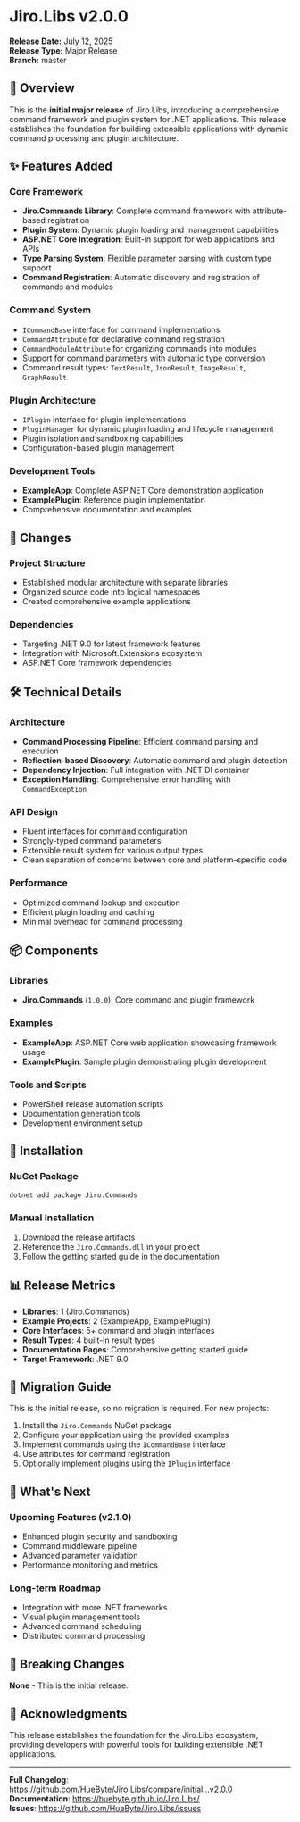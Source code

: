 # Jiro.Libs v2.0.0

**Release Date:** July 12, 2025  
**Release Type:** Major Release  
**Branch:** master

## 🎉 Overview

This is the **initial major release** of Jiro.Libs, introducing a comprehensive command framework and plugin system for .NET applications. This release establishes the foundation for building extensible applications with dynamic command processing and plugin architecture.

## ✨ Features Added

### Core Framework

- **Jiro.Commands Library**: Complete command framework with attribute-based registration
- **Plugin System**: Dynamic plugin loading and management capabilities
- **ASP.NET Core Integration**: Built-in support for web applications and APIs
- **Type Parsing System**: Flexible parameter parsing with custom type support
- **Command Registration**: Automatic discovery and registration of commands and modules

### Command System

- `ICommandBase` interface for command implementations
- `CommandAttribute` for declarative command registration
- `CommandModuleAttribute` for organizing commands into modules
- Support for command parameters with automatic type conversion
- Command result types: `TextResult`, `JsonResult`, `ImageResult`, `GraphResult`

### Plugin Architecture

- `IPlugin` interface for plugin implementations
- `PluginManager` for dynamic plugin loading and lifecycle management
- Plugin isolation and sandboxing capabilities
- Configuration-based plugin management

### Development Tools

- **ExampleApp**: Complete ASP.NET Core demonstration application
- **ExamplePlugin**: Reference plugin implementation
- Comprehensive documentation and examples

## 🔄 Changes

### Project Structure

- Established modular architecture with separate libraries
- Organized source code into logical namespaces
- Created comprehensive example applications

### Dependencies

- Targeting .NET 9.0 for latest framework features
- Integration with Microsoft.Extensions ecosystem
- ASP.NET Core framework dependencies

## 🛠️ Technical Details

### Architecture

- **Command Processing Pipeline**: Efficient command parsing and execution
- **Reflection-based Discovery**: Automatic command and plugin detection
- **Dependency Injection**: Full integration with .NET DI container
- **Exception Handling**: Comprehensive error handling with `CommandException`

### API Design

- Fluent interfaces for command configuration
- Strongly-typed command parameters
- Extensible result system for various output types
- Clean separation of concerns between core and platform-specific code

### Performance

- Optimized command lookup and execution
- Efficient plugin loading and caching
- Minimal overhead for command processing

## 📦 Components

### Libraries

- **Jiro.Commands** (`1.0.0`): Core command and plugin framework

### Examples

- **ExampleApp**: ASP.NET Core web application showcasing framework usage
- **ExamplePlugin**: Sample plugin demonstrating plugin development

### Tools and Scripts

- PowerShell release automation scripts
- Documentation generation tools
- Development environment setup

## 🔧 Installation

### NuGet Package

```bash
dotnet add package Jiro.Commands
```

### Manual Installation

1. Download the release artifacts
2. Reference the `Jiro.Commands.dll` in your project
3. Follow the getting started guide in the documentation

## 📊 Release Metrics

- **Libraries**: 1 (Jiro.Commands)
- **Example Projects**: 2 (ExampleApp, ExamplePlugin)
- **Core Interfaces**: 5+ command and plugin interfaces
- **Result Types**: 4 built-in result types
- **Documentation Pages**: Comprehensive getting started guide
- **Target Framework**: .NET 9.0

## 🚀 Migration Guide

This is the initial release, so no migration is required. For new projects:

1. Install the `Jiro.Commands` NuGet package
2. Configure your application using the provided examples
3. Implement commands using the `ICommandBase` interface
4. Use attributes for command registration
5. Optionally implement plugins using the `IPlugin` interface

## 🔮 What's Next

### Upcoming Features (v2.1.0)

- Enhanced plugin security and sandboxing
- Command middleware pipeline
- Advanced parameter validation
- Performance monitoring and metrics

### Long-term Roadmap

- Integration with more .NET frameworks
- Visual plugin management tools
- Advanced command scheduling
- Distributed command processing

## 📝 Breaking Changes

**None** - This is the initial release.

## 🙏 Acknowledgments

This release establishes the foundation for the Jiro.Libs ecosystem, providing developers with powerful tools for building extensible .NET applications.

---

**Full Changelog**: <https://github.com/HueByte/Jiro.Libs/compare/initial...v2.0.0>  
**Documentation**: <https://huebyte.github.io/Jiro.Libs/>  
**Issues**: <https://github.com/HueByte/Jiro.Libs/issues>

